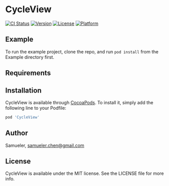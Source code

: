 # CycleView

[![CI Status](https://img.shields.io/travis/Samueler/CycleView.svg?style=flat)](https://travis-ci.org/Samueler/CycleView)
[![Version](https://img.shields.io/cocoapods/v/CycleView.svg?style=flat)](https://cocoapods.org/pods/CycleView)
[![License](https://img.shields.io/cocoapods/l/CycleView.svg?style=flat)](https://cocoapods.org/pods/CycleView)
[![Platform](https://img.shields.io/cocoapods/p/CycleView.svg?style=flat)](https://cocoapods.org/pods/CycleView)

## Example

To run the example project, clone the repo, and run `pod install` from the Example directory first.

## Requirements

## Installation

CycleView is available through [CocoaPods](https://cocoapods.org). To install
it, simply add the following line to your Podfile:

```ruby
pod 'CycleView'
```

## Author

Samueler, samueler.chen@gmail.com

## License

CycleView is available under the MIT license. See the LICENSE file for more info.
